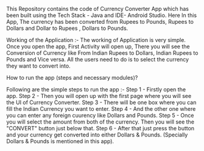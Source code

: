 This Repository contains the code of Currency Converter App which has been built using the Tech Stack - Java and IDE- Android Studio. Here In this App, The currency has been converted from Rupees to Pounds, Rupees to Dollars and Dollar to Rupees , Dollars to Pounds.

Working of the Application :-
The working of Application is very simple. Once you open the app, First Activity will open up, There you will see the Conversion of Currency like From Indian Rupees to Dollars, Indian Rupees to Pounds and Vice versa. All the users need to do is to select the currency they want to convert into. 

How to run the app (steps and necessary modules)?

Following are the simple steps to run the app :-
 Step 1 - Firstly open the app.
 Step 2 - Then you will open  up with the first page where you will see the UI of Currency Converter.
 Step 3 - There will be one box where you can fill the Indian Currency you want to enter.
 Step 4 - And the other one where you can enter any foreign cuurency like Dollars and Pounds.
 Step 5 - Once you will select the amount from both of the currency. Then you will see the "CONVERT" button just below that. 
 Step 6 - After that just press the button and your currency get converted into either Dollars & Pounds. (Specially Dollars & Pounds is mentioned in this app).
 